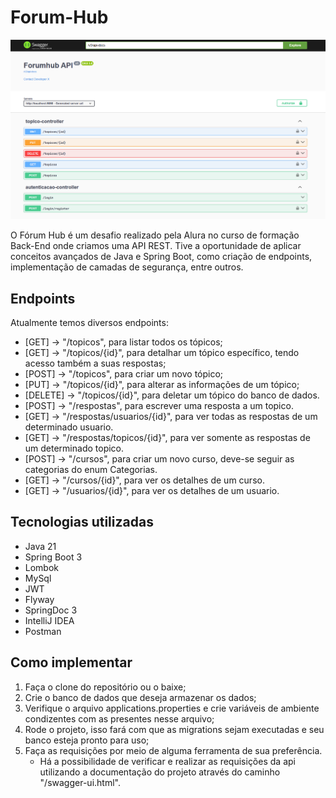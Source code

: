 # Forum-Hub

<img alt="documentation in swagger view" src="readme-files/swagger-print.png">

O Fórum Hub é um desafio realizado pela Alura no curso de formação Back-End onde criamos uma API REST. Tive a oportunidade de aplicar conceitos avançados de Java e Spring Boot, como criação de endpoints, implementação de camadas de segurança, entre outros.

## Endpoints

Atualmente temos diversos endpoints:

- [GET] -> "/topicos", para listar todos os tópicos;
- [GET] -> "/topicos/{id}", para detalhar um tópico específico, tendo acesso também a suas respostas;
- [POST] -> "/topicos", para criar um novo tópico;
- [PUT] -> "/topicos/{id}", para alterar as informações de um tópico;
- [DELETE] -> "/topicos/{id}", para deletar um tópico do banco de dados.
- [POST] -> "/respostas", para escrever uma resposta a um topico.
- [GET] -> "/respostas/usuarios/{id}", para ver todas as respostas de um determinado usuario.
- [GET] -> "/respostas/topicos/{id}", para ver somente as respostas de um determinado topico.
- [POST] -> "/cursos", para criar um novo curso, deve-se seguir as categorias do enum Categorias.
- [GET] -> "/cursos/{id}", para ver os detalhes de um curso.
- [GET] -> "/usuarios/{id}", para ver os detalhes de um usuario.

## Tecnologias utilizadas

- Java 21
- Spring Boot 3
- Lombok
- MySql
- JWT
- Flyway
- SpringDoc 3
- IntelliJ IDEA
- Postman

## Como implementar


1. Faça o clone do repositório ou o baixe;
2. Crie o banco de dados que deseja armazenar os dados;
3. Verifique o arquivo applications.properties e crie variáveis de ambiente condizentes com as presentes nesse arquivo;
4. Rode o projeto, isso fará com que as migrations sejam executadas e seu banco esteja pronto para uso;
5. Faça as requisições por meio de alguma ferramenta de sua preferência.
   - Há a possibilidade de verificar e realizar as requisições da api utilizando a documentação do projeto através do caminho "/swagger-ui.html".



